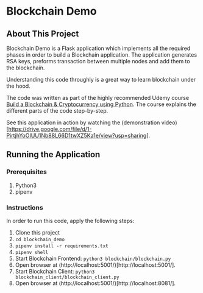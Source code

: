 # Blockchain Demo
## About This Project
Blockchain Demo is a Flask application which implements all the required phases in order to build a Blockchain application. The application generates RSA keys, preforms transaction between multiple nodes and add them to the blockchain.

Understanding this code throughly is a great way to learn blockchain under the hood. 

The code was written as part of the highly recommended Udemy course [Build a Blockchain & Cryptocurrency using Python](https://www.udemy.com/course/build-a-blockchain-cryptocurrency-using-python/). The course explains the different parts of the code step-by-step.

See this application in action by watching the (demonstration video)[https://drive.google.com/file/d/1-PirtjhYoOIUU1Nb88L66D1twXZ5Ka1e/view?usp=sharing].

## Running the Application
### Prerequisites
1. Python3
2. pipenv

### Instructions
In order to run this code, apply the following steps:
1. Clone this project
2. `cd blockchain_demo`
3. `pipenv install -r requirements.txt`
4. `pipenv shell`
5. Start Blockchain Frontend: `python3 blockchain/blockchain.py`
6. Open browser at (http://localhost:5001/)[http://localhost:5001/].
7. Start Blockchain Client: `python3 blockchain_client/blockchain_client.py`
8. Open browser at (http://localhost:5001/)[http://localhost:8081/].
